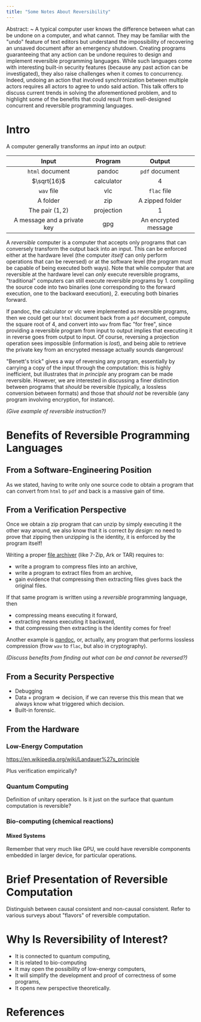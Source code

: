 ```yaml
---
title: "Some Notes About Reversibility"
---
```


Abstract:
~ 
    A typical computer user knows the difference between what can be undone on a computer, and what cannot. They may be familiar with the "undo" feature of text editors but understand the impossibility of recovering an unsaved document after an emergency shutdown. Creating programs guaranteeing that any action can be undone requires to design and implement reversible programming languages. While such languages come with interesting built-in security features (because any past action can be investigated), they also raise challenges when it comes to concurrency. Indeed, undoing an action that involved synchronization between multiple actors requires all actors to agree to undo said action. This talk offers to discuss current trends in solving the aforementioned problem, and to highlight some of the benefits that could result from well-designed concurrent and reversible programming languages. 
   

# Intro

A computer generally transforms an _input_ into an _output_:

| Input | Program | Output |
| :---: | :---:   | :---:  |
| `html` document | pandoc | `pdf` document |
| $\sqrt{16}$ | calculator | $4$ | 
| `wav` file | vlc | `flac` file |
| A folder | zip | A zipped folder |
| The pair $(1, 2)$ | projection | $1$ | 
| A message and a private key | gpg | An encrypted message |

A _reversible_ computer is a computer that accepts only programs that can conversely transform the output back into an input.
This can be enforced either at the hardware level (the computer _itself_ can only perform operations that can be reversed) or at the software level (the program must be capable of being executed both ways).
Note that while computer that are reversible at the hardware level can _only_ execute reversible programs, "traditional" computers can still execute reversible programs by 1. compiling the source code into two binaries (one corresponding to the forward execution, one to the backward execution), 2. executing both binaries forward.

If pandoc, the calculator or vlc were implemented as reversible programs, then we could get our `html` document back from a `pdf` document, compute the square root of $4$, and convert into `wav` from flac "for free", since providing a reversible program from input to output implies that executing it in reverse goes from output to input.
Of course, reversing a projection operation sees impossible (information is _lost_), and being able to retrieve the private key from an encrypted message actually sounds dangerous!

"Benett's trick" gives a way of reversing any program, essentially by carrying a copy of the input through the computation: this is highly inefficient, but illustrates that _in principle_ any program can be made reversible.
However, we are interested in discussing a finer distinction between programs that _should_ be reversible (typically, a lossless conversion between formats) and those that _should not_ be reversible (any program involving encryption, for instance).

_(Give example of reversible instruction?)_

# Benefits of Reversible Programming Languages

## From a Software-Engineering Position

As we stated, having to write only one source code to obtain a program that can convert from `html` to `pdf` and back is a massive gain of time.


## From a Verification Perspective

Once we obtain a zip program that can unzip by simply executing it the other way around, we also know that it is correct _by design_: no need to prove that zipping then unzipping is the identity, it is enforced by the program itself!

Writing a proper [file archiver](https://en.wikipedia.org/wiki/Comparison_of_file_archivers) (like 7-Zip, Ark or TAR) requires to:

- write a program to compress files into an archive,
- write a program to extract files from an archive,
- gain evidence that compressing then extracting files gives back the original files.

If that same program is written using a _reversible_ programming language, then

- compressing means executing it forward,
- extracting means executing it backward,
- that compressing then extracting is the identity comes for free!

Another example is [pandoc](https://pandoc.org/), or, actually, any program that performs lossless compression (frow `wav` to `flac`, but also in cryptography).


_(Discuss benefits from finding out what can be and cannot be reversed?)_

## From a Security Perspective

- Debugging
- Data + program => decision, if we can reverse this this mean that we always know what triggered which decision.
- Built-in forensic.

## From the Hardware

### Low-Energy Computation

https://en.wikipedia.org/wiki/Landauer%27s_principle

Plus verification empirically?

### Quantum Computing

Definition of unitary operation.
Is it just on the surface that quantum computation is reversible?

### Bio-computing (chemical reactions)

#### Mixed Systems

Remember that very much like GPU, we could have reversible components embedded in larger device, for particular operations.

# Brief Presentation of Reversible Computation

Distinguish between causal consistent and non-causal consistent.
Refer to various surveys about "flavors" of reversible computation.

# Why Is Reversibility of Interest?

- It is connected to quantum computing,
- It is related to bio-computing
- It may open the possibility of low-energy computers,
- It will simplify the development and proof of correctness of some programs,
- It opens new perspective theoretically.



# References
